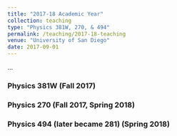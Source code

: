 ```yaml
---
title: "2017-18 Academic Year"
collection: teaching
type: "Physics 381W, 270, & 494"
permalink: /teaching/2017-18-teaching
venue: "University of San Diego"
date: 2017-09-01
---
```

...

### Physics 381W (Fall 2017)

### Physics 270 (Fall 2017, Spring 2018)

### Physics 494 (later became 281) (Spring 2018)
